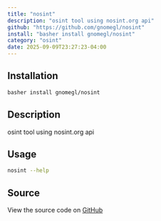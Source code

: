 ```yaml
---
title: "nosint"
description: "osint tool using nosint.org api"
github: "https://github.com/gnomegl/nosint"
install: "basher install gnomegl/nosint"
category: "osint"
date: 2025-09-09T23:27:23-04:00
---
```


## Installation

```bash
basher install gnomegl/nosint
```

## Description

osint tool using nosint.org api

## Usage

```bash
nosint --help
```

## Source

View the source code on [GitHub](https://github.com/gnomegl/nosint)
